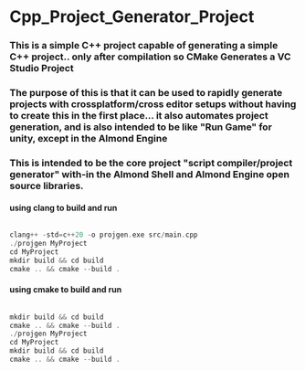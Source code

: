 # Cpp_Project_Generator_Project
### This is a simple C++ project capable of generating a simple C++ project.. only after compilation so CMake Generates a VC Studio Project

### The purpose of this is that it can be used to rapidly generate projects with crossplatform/cross editor setups without having to create this in the first place... it also automates project generation, and is also intended to be like "Run Game" for unity, except in the Almond Engine

### This is intended to be the core project "script compiler/project generator" with-in the Almond Shell and Almond Engine open source libraries.


#### using clang to build and run

```c++

clang++ -std=c++20 -o projgen.exe src/main.cpp
./projgen MyProject
cd MyProject
mkdir build && cd build
cmake .. && cmake --build .

```



#### using cmake to build and run

```c++

mkdir build && cd build
cmake .. && cmake --build .
./projgen MyProject
cd MyProject
mkdir build && cd build
cmake .. && cmake --build .

```
